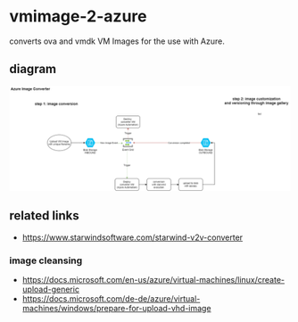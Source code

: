 # vmimage-2-azure
converts ova and vmdk VM Images for the use with Azure.

## diagram
![alt text](/azure-image-converter.png)


##  related links

* https://www.starwindsoftware.com/starwind-v2v-converter

### image cleansing
* https://docs.microsoft.com/en-us/azure/virtual-machines/linux/create-upload-generic
* https://docs.microsoft.com/de-de/azure/virtual-machines/windows/prepare-for-upload-vhd-image 

